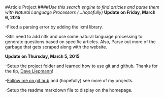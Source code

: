#Article Project
####*Use this search engine to find articles and parse them with Natural Language Processors (...hopefully)*
**Update on Friday, March 6, 2015**

-Fixed a parsing error by adding the lxml library.

-Still need to add nltk and use some natural language processing to generate questions based on specific articles. Also, Parse out more of the garbage that gets scraped along with the website.

**Update on Thursday, March 5, 2015**

-Setup the project folder and learned how to use git and github. Thanks for the tip, [Dave Liepmann](https://github.com/daveliepmann)!

-[Follow me on git hub](https://github.com/rheajt) and (hopefully) see more of my projects.

-Setup the readme markdown file to display on the homepage.